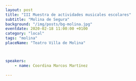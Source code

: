 ```yaml
---
layout: post
title: "III Muestra de actividades musicales escolares"
subtitle: "Molina de Segura"
background: "/img/posts/bg-molina.jpg"
eventdate: 2020-02-18 11:00:00 +0100
category: "local"
tags: "molina"
placeName: "Teatro Villa de Molina"



speakers:
    - name: Coordina Marcos Martínez
    
---
```

